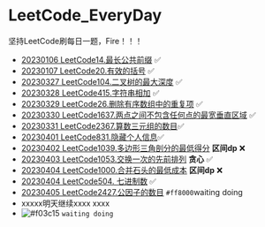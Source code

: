 # LeetCode_EveryDay
坚持LeetCode刷每日一题，Fire！！！

- [20230106 LeetCode14.最长公共前缀](https://leetcode.cn/problems/longest-common-prefix/) &#x2705;
- [20230107 LeetCode20.有效的括号](https://leetcode.cn/problems/valid-parentheses/) &#x2705;
- [20230327 LeetCode104.二叉树的最大深度](https://leetcode.cn/problems/maximum-depth-of-binary-tree/) &#x2705;
- [20230328 LeetCode415.字符串相加](https://leetcode.cn/problems/add-strings/) &#x2705;
- [20230329 LeetCode26.删除有序数组中的重复项](https://leetcode.cn/problems/remove-duplicates-from-sorted-array/) &#x2705;
- [20230330 LeetCode1637.两点之间不包含任何点的最宽垂直区域](https://leetcode.cn/problems/widest-vertical-area-between-two-points-containing-no-points/) &#x2705;
- [20230331 LeetCode2367.算数三元组的数目](https://leetcode.cn/problems/number-of-arithmetic-triplets/)&#x2705;
- [20230401 LeetCode831.隐藏个人信息](https://leetcode.cn/problems/masking-personal-information/)&#x2705;
- [20230402 LeetCode1039.多边形三角剖分的最低得分](https://leetcode.cn/problems/minimum-score-triangulation-of-polygon/) **区间dp**  ❌
- [20230403 LeetCode1053.交换一次的先前排列](https://leetcode.cn/problems/previous-permutation-with-one-swap/) **贪心** &#x2705;
- [20230404 LeetCode1000.合并石头的最低成本](https://leetcode.cn/problems/minimum-cost-to-merge-stones/) **区间dp** ❌  
- [20230404 LeetCode504. 七进制数](https://leetcode.cn/problems/base-7/) &#x2705;
- [20230405 LeetCode2427.公因子的数目](https://leetcode.cn/problems/number-of-arithmetic-triplets/) `#ff8000`waiting doing
- xxxxx明天继续xxxx  xxxx
- ![#f03c15](https://via.placeholder.com/15/f03c15/000000?text=+) `waiting doing`
